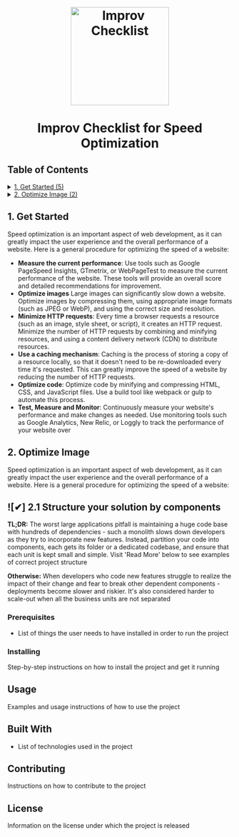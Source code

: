 <h1 align="center">
<br>
    <img src="https://cdn.myimprov.com/wp-content/uploads/20220513155747/myimprov-logo-2022.png" alt="Improv Checklist" width="220">
    <br>
    <br>
    Improv Checklist for Speed Optimization
  <br>
</h1>

## Table of Contents
<details>
  <summary>
    <a href="#1-get-started">1. Get Started (5)</a>
  </summary>
 &emsp;&emsp;[1.2 Layer your components, keep the web layer within its boundaries `#strategic`](#-12-layer-your-components-keep-the-web-layer-within-its-boundaries)</br>
</details>

<details>
  <summary>
    <a href="#2-optimize-image">2. Optimize Image (2)</a>
  </summary>
 &emsp;&emsp;[2.1 Structure your solution by components `#strategic`](#-11-structure-your-solution-by-components)</br>
 &emsp;&emsp;[1.2 Layer your components, keep the web layer within its boundaries `#strategic`](#-12-layer-your-components-keep-the-web-layer-within-its-boundaries)</br>
</details>

## 1. Get Started

Speed optimization is an important aspect of web development, as it can greatly impact the user experience and the overall performance of a website. Here is a general procedure for optimizing the speed of a website:

- **Measure the current performance**: Use tools such as Google PageSpeed Insights, GTmetrix, or WebPageTest to measure the current performance of the website. These tools will provide an overall score and detailed recommendations for improvement.
- **Optimize images** Large images can significantly slow down a website. Optimize images by compressing them, using appropriate image formats (such as JPEG or WebP), and using the correct size and resolution.
- **Minimize HTTP requests**: Every time a browser requests a resource (such as an image, style sheet, or script), it creates an HTTP request. Minimize the number of HTTP requests by combining and minifying resources, and using a content delivery network (CDN) to distribute resources.
- **Use a caching mechanism**: Caching is the process of storing a copy of a resource locally, so that it doesn't need to be re-downloaded every time it's requested. This can greatly improve the speed of a website by reducing the number of HTTP requests.
- **Optimize code**: Optimize code by minifying and compressing HTML, CSS, and JavaScript files. Use a build tool like webpack or gulp to automate this process.
- **Test, Measure and Monitor**: Continuously measure your website's performance and make changes as needed. Use monitoring tools such as Google Analytics, New Relic, or Loggly to track the performance of your website over

## 2. Optimize Image

Speed optimization is an important aspect of web development, as it can greatly impact the user experience and the overall performance of a website. Here is a general procedure for optimizing the speed of a website:

## ![✔] 2.1 Structure your solution by components

**TL;DR:** The worst large applications pitfall is maintaining a huge code base with hundreds of dependencies - such a monolith slows down developers as they try to incorporate new features. Instead, partition your code into components, each gets its folder or a dedicated codebase, and ensure that each unit is kept small and simple. Visit 'Read More' below to see examples of correct project structure

**Otherwise:** When developers who code new features struggle to realize the impact of their change and fear to break other dependent components - deployments become slower and riskier. It's also considered harder to scale-out when all the business units are not separated


### Prerequisites

- List of things the user needs to have installed in order to run the project

### Installing

Step-by-step instructions on how to install the project and get it running

## Usage

Examples and usage instructions of how to use the project

## Built With

- List of technologies used in the project

## Contributing

Instructions on how to contribute to the project

## License

Information on the license under which the project is released 